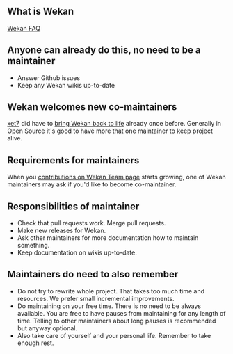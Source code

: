 ## What is Wekan

[Wekan FAQ](https://github.com/wekan/wekan/wiki/FAQ)

## Anyone can already do this, no need to be a maintainer

- Answer Github issues
- Keep any Wekan wikis up-to-date

## Wekan welcomes new co-maintainers

[xet7](https://github.com/xet7) did have to [bring Wekan back to life](https://github.com/wekan/wekan/wiki/FAQ#what-was-wekan-fork--wefork) already once before. Generally in Open Source it's good to have more that one maintainer to keep project alive.

## Requirements for maintainers

When you [contributions on Wekan Team page](https://github.com/wekan/wekan/wiki/Team) starts growing, one of Wekan maintainers may ask if you'd like to become co-maintainer.

## Responsibilities of maintainer

- Check that pull requests work. Merge pull requests.
- Make new releases for Wekan.
- Ask other maintainers for more documentation how to maintain something.
- Keep documentation on wikis up-to-date.

## Maintainers do need to also remember

- Do not try to rewrite whole project. That takes too much time and resources. We prefer small incremental improvements.
- Do maintaining on your free time. There is no need to be always available. You are free to have pauses from maintaining for any length of time. Telling to other maintainers about long pauses is recommended but anyway optional.
- Also take care of yourself and your personal life. Remember to take enough rest.
